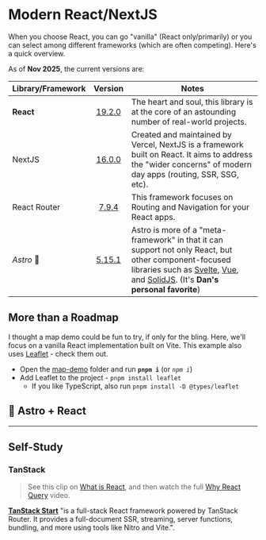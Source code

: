 # Modern React/NextJS

When you choose React, you can go "vanilla" (React only/primarily) or you can select among different frameworks (which are often competing). Here's a quick overview.

As of **Nov 2025**, the current versions are:

| Library/Framework | Version | Notes |
|-------------------|:-------:|-------|
| **React** | [19.2.0](https://github.com/facebook/react/releases/tag/v19.2.0) | The heart and soul, this library is at the core of an astounding number of real-world projects. |
| NextJS | [16.0.0](https://github.com/vercel/next.js/releases/tag/v16.0.0) | Created and maintained by Vercel, NextJS is a framework built on React. It aims to address the "wider concerns" of modern day apps (routing, SSR, SSG, etc). |
| React Router | [7.9.4](https://github.com/remix-run/react-router/releases/tag/react-router%407.9.4) | This framework focuses on Routing and Navigation for your React apps. |
| *Astro* 🚀 | [5.15.1](https://github.com/withastro/astro/releases/tag/astro%405.15.1) | Astro is more of a "meta-framework" in that it can support not only React, but other component-focused libraries such as [Svelte](https://svelte.dev/), [Vue](https://vuejs.org/), and [SolidJS](https://www.solidjs.com/). (It's **Dan's personal favorite**) |


## More than a Roadmap

I thought a map demo could be fun to try, if only for the bling. Here, we'll focus on a vanilla React implementation built on Vite. This example also uses [Leaflet](https://github.com/Leaflet/Leaflet) - check them out.

- Open the [map-demo](./map-demo/) folder and run **`pnpm i`** (or *`npm i`*)
- Add Leaflet to the project - `pnpm install leaflet`
  - If you like TypeScript, also run `pnpm install -D @types/leaflet`

## 🚀 Astro + React



----

## Self-Study

### TanStack

> See this clip on [What is React](https://youtube.com/clip/Ugkx9BhBncwvb2pHSbmQBLrArsBozLB9WI5f?si=3lab64ad08GZg82k), and then watch the full [Why React Query](https://youtu.be/OrliU0e09io?si=n7cISGF2BENoFumV) video.

[**TanStack Start**](https://tanstack.com/start/latest) "is a full-stack React framework powered by TanStack Router. It provides a full-document SSR, streaming, server functions, bundling, and more using tools like Nitro and Vite.".

